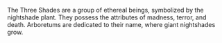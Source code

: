 The Three Shades are a group of ethereal beings, symbolized by the nightshade plant. They possess the attributes of madness, terror, and death. Arboretums are dedicated to their name, where giant nightshades grow.
